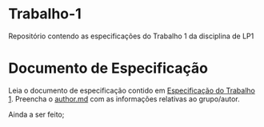 # Trabalho-1
Repositório contendo as especificações do Trabalho 1 da disciplina de LP1

# Documento de Especificação

Leia o documento de especificação contido em [Especificação do Trabalho 1](https://docs.google.com/document/d/1X3VDW6EBE_ZRDHCoRNwqva17R1EZMpwDunRgDg9N4HU/edit?usp=sharing). Preencha o [author.md](author.md) com as informações relativas ao grupo/autor.


Ainda a ser feito;

